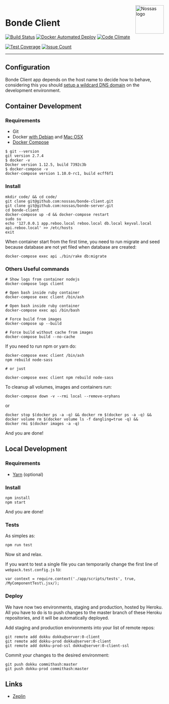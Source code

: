 <img src="https://avatars2.githubusercontent.com/u/1479357?v=3&s=250" alt="Nossas logo" title="Nossas" align="right" height="90" width="90"/>

# Bonde Client

[![Build Status][circleimg]][circle]
[![Docker Automated Deploy][dockerautoimg]][circle]
[![Code Climate](https://codeclimate.com/github/nossas/bonde-client/badges/gpa.svg)](https://codeclimate.com/github/nossas/bonde-client)

[![Test Coverage](https://codeclimate.com/github/nossas/bonde-client/badges/coverage.svg)](https://codeclimate.com/github/nossas/bonde-client/coverage)
[![Issue Count](https://codeclimate.com/github/nossas/bonde-client/badges/issue_count.svg)](https://codeclimate.com/github/nossas/bonde-client)

---

## Configuration
Bonde Client app depends on the host name to decide how to behave, considering this you should [setup a wildcard DNS domain](http://asciithoughts.com/posts/2014/02/23/setting-up-a-wildcard-dns-domain-on-mac-os-x/) on the development environment.

## Container Development

### Requirements

* Git
* Docker [with Debian](https://docs.docker.com/engine/installation/linux/debian/) and [Mac OSX](https://www.docker.com/products/docker#/mac)
* [Docker Compose](https://docs.docker.com/compose/install/)

```
$ git --version
git version 2.7.4
$ docker -v
Docker version 1.12.5, build 7392c3b
$ docker-compose -v
docker-compose version 1.10.0-rc1, build ecff6f1
```

### Install
```
mkdir code/ && cd code/
git clone git@github.com:nossas/bonde-client.git
git clone git@github.com:nossas/bonde-server.git
cd bonde-client
docker-compose up -d && docker-compose restart
sudo su
echo '127.0.0.1 app.reboo.local reboo.local db.local keyval.local api.reboo.local' >> /etc/hosts
exit
```

When container start from the first time, you need to run migrate and seed because database are not yet
filed when database are created:

```
docker-compose exec api ./bin/rake db:migrate
```

### Others Useful commands

```
# Show logs from container nodejs
docker-compose logs client

# Open bash inside ruby container
docker-compose exec client /bin/ash

# Open bash inside ruby container
docker-compose exec api /bin/bash

# Force build from images
docker-compose up --build

# Force build without cache from images
docker-compose build --no-cache
```

If you need to run npm or yarn do:

```
docker-compose exec client /bin/ash
npm rebuild node-sass

# or just

docker-compose exec client npm rebuild node-sass
```

To cleanup all volumes, images and containers run:

```
docker-compose down -v --rmi local --remove-orphans
````

or

```
docker stop $(docker ps -a -q) && docker rm $(docker ps -a -q) &&
docker volume rm $(docker volume ls -f dangling=true -q) &&
docker rmi $(docker images -a -q)
```

And you are done!

## Local Development

### Requirements

* [Yarn](https://yarnpkg.com/) (optional)

### Install
```
npm install
npm start
```
And you are done!

### Tests
As simples as:
```
npm run test
```
Now sit and relax.

If you want to test a single file you can temporarily change the first line of `webpack.test.config.js` to:

```
var context = require.context('./app/scripts/tests', true, /MyComponentTest\.jsx/);
```

### Deploy
We have now two environments, staging and production, hosted by Heroku. All you have to do is to push changes to the master branch of these Heroku repositories, and it will be automatically deployed.

Add staging and production environments into your list of remote repos:
```
git remote add dokku dokku@server:0-client
git remote add dokku-prod dokku@server:0-client
git remote add dokku-prod-ssl dokku@server:0-client-ssl
```

Commit your changes to the desired environment:
```
git push dokku commithash:master
git push dokku-prod commithash:master
```

## Links
- [Zeplin](https://app.zeplin.io/project.html#pid=55d1d57e14a5317a0e909551)

[circleimg]: https://img.shields.io/circleci/project/nossas/bonde-client.svg?style=flat-square
[circle]: https://circleci.com/gh/nossas/bonde-client
[dockerautoimg]: https://img.shields.io/badge/dokku-auto%20deploy-blue.svg?style=flat-square
